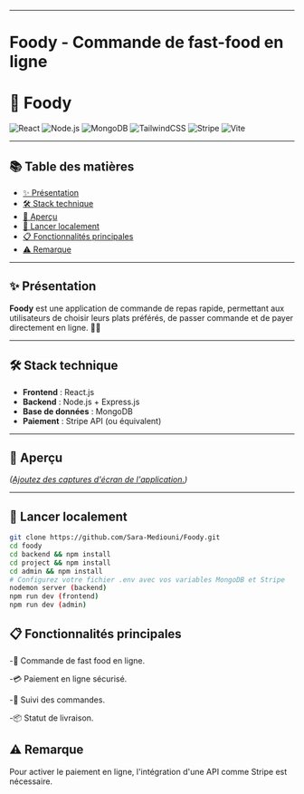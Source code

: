 
---

#  **Foody - Commande de fast-food en ligne**


# 🍔 **Foody**

![React](https://img.shields.io/badge/React-20232A?style=for-the-badge&logo=react&logoColor=61DAFB)
![Node.js](https://img.shields.io/badge/Node.js-339933?style=for-the-badge&logo=nodedotjs&logoColor=white)
![MongoDB](https://img.shields.io/badge/MongoDB-4EA94B?style=for-the-badge&logo=mongodb&logoColor=white)
![TailwindCSS](https://img.shields.io/badge/TailwindCSS-06B6D4?style=for-the-badge&logo=tailwindcss&logoColor=white)
![Stripe](https://img.shields.io/badge/Stripe-635BFF?style=for-the-badge&logo=stripe&logoColor=white)
![Vite](https://img.shields.io/badge/Vite-646CFF?style=for-the-badge&logo=vite&logoColor=white)

---

## 📚 **Table des matières**

- [✨ Présentation](#-présentation)
- [🛠️ Stack technique](#️-stack-technique)
- [📸 Aperçu](#-aperçu)
- [🚀 Lancer localement](#-lancer-localement)
- [📋 Fonctionnalités principales](#-fonctionnalités-principales)
- [⚠️ Remarque](#️-remarque)


---

## ✨ **Présentation**

**Foody** est une application de commande de repas rapide, permettant aux utilisateurs de choisir leurs plats préférés, de passer commande et de payer directement en ligne. 🥪🍟

---

## 🛠️ **Stack technique**

- **Frontend** : React.js
- **Backend** : Node.js + Express.js
- **Base de données** : MongoDB
- **Paiement** : Stripe API (ou équivalent)

---

## 📸 **Aperçu**

*([Ajoutez des captures d'écran de l'application.](https://foody-gz38.vercel.app))*

---

## 🚀 **Lancer localement**

```bash
git clone https://github.com/Sara-Mediouni/Foody.git
cd foody
cd backend && npm install
cd project && npm install
cd admin && npm install
# Configurez votre fichier .env avec vos variables MongoDB et Stripe
nodemon server (backend)
npm run dev (frontend)
npm run dev (admin)
```

## 📋 Fonctionnalités principales
-🛒 Commande de fast food en ligne.

-💳 Paiement en ligne sécurisé.

-🧾 Suivi des commandes.

-📦 Statut de livraison.


## ⚠️ Remarque
Pour activer le paiement en ligne, l'intégration d'une API comme Stripe est nécessaire.
